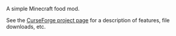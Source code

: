 A simple Minecraft food mod.

See the [CurseForge project page](https://www.curseforge.com/minecraft/mc-mods/hatchling-snacks) for a description of features, file downloads, etc.

